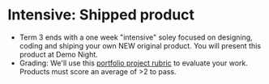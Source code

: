 # Intensive: Shipped product

- Term 3 ends with a one week "intensive" soley focused on designing, coding and shiping your own NEW original product. You will present this product at Demo Night.
- Grading: We'll use this [portfolio project rubric](https://docs.google.com/document/d/1nd70y0jzxD31mgxvwxgXxUY_Bi4YAN_kX9To_M0UilI/edit?usp=drive_web&ouid=102349547791146369642) to evaluate your work. Products must score an average of >2 to pass.


